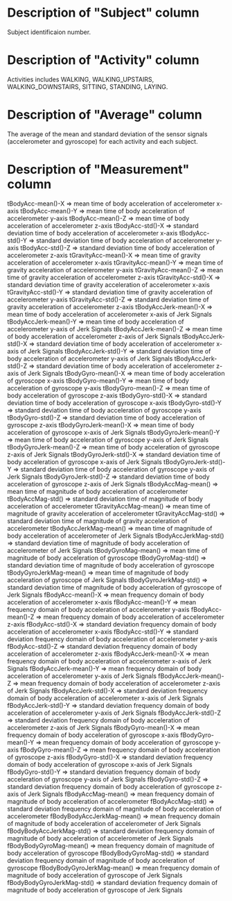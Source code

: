 
Description of "Subject" column
===============================
Subject identificaion number.

Description of "Activity" column
===============================
Activities includes WALKING, WALKING_UPSTAIRS, WALKING_DOWNSTAIRS, SITTING, STANDING, LAYING.

Description of "Average" column
===============================
The average of the mean and standard deviation of the sensor signals (accelerometer and gyroscope) for each activity and each subject.

Description of "Measurement" column
===================================
tBodyAcc-mean()-X => mean time of body acceleration of accelerometer x-axis
tBodyAcc-mean()-Y => mean time of body acceleration of accelerometer y-axis
tBodyAcc-mean()-Z => mean time of body acceleration of accelerometer z-axis
tBodyAcc-std()-X => standard deviation time of body acceleration of accelerometer x-axis
tBodyAcc-std()-Y => standard deviation time of body acceleration of accelerometer y-axis
tBodyAcc-std()-Z => standard deviation time of body acceleration of accelerometer z-axis
tGravityAcc-mean()-X => mean time of gravity acceleration of accelerometer x-axis
tGravityAcc-mean()-Y => mean time of gravity acceleration of accelerometer y-axis
tGravityAcc-mean()-Z => mean time of gravity acceleration of accelerometer z-axis
tGravityAcc-std()-X => standard deviation time of gravity acceleration of accelerometer x-axis
tGravityAcc-std()-Y => standard deviation time of gravity acceleration of accelerometer y-axis
tGravityAcc-std()-Z => standard deviation time of gravity acceleration of accelerometer z-axis
tBodyAccJerk-mean()-X => mean time of body acceleration of accelerometer x-axis of Jerk Signals
tBodyAccJerk-mean()-Y => mean time of body acceleration of accelerometer y-axis of Jerk Signals
tBodyAccJerk-mean()-Z => mean time of body acceleration of accelerometer z-axis of Jerk Signals
tBodyAccJerk-std()-X => standard deviation time of body acceleration of accelerometer x-axis of Jerk Signals
tBodyAccJerk-std()-Y => standard deviation time of body acceleration of accelerometer y-axis of Jerk Signals
tBodyAccJerk-std()-Z => standard deviation time of body acceleration of accelerometer z-axis of Jerk Signals
tBodyGyro-mean()-X => mean time of body acceleration of gyroscope x-axis
tBodyGyro-mean()-Y => mean time of body acceleration of gyroscope y-axis
tBodyGyro-mean()-Z => mean time of body acceleration of gyroscope z-axis
tBodyGyro-std()-X => standard deviation time of body acceleration of gyroscope x-axis
tBodyGyro-std()-Y => standard deviation time of body acceleration of gyroscope y-axis
tBodyGyro-std()-Z => standard deviation time of body acceleration of gyroscope z-axis
tBodyGyroJerk-mean()-X => mean time of body acceleration of gyroscope x-axis of Jerk Signals
tBodyGyroJerk-mean()-Y => mean time of body acceleration of gyroscope y-axis of Jerk Signals
tBodyGyroJerk-mean()-Z => mean time of body acceleration of gyroscope z-axis of Jerk Signals
tBodyGyroJerk-std()-X => standard deviation time of body acceleration of gyroscope x-axis of Jerk Signals
tBodyGyroJerk-std()-Y => standard deviation time of body acceleration of gyroscope y-axis of Jerk Signals
tBodyGyroJerk-std()-Z => standard deviation time of body acceleration of gyroscope z-axis of Jerk Signals
tBodyAccMag-mean() => mean time of magnitude of body acceleration of accelerometer
tBodyAccMag-std() => standard deviation time of magnitude of body acceleration of accelerometer
tGravityAccMag-mean() => mean time of magnitude of gravity acceleration of accelerometer
tGravityAccMag-std() => standard deviation time of magnitude of gravity acceleration of accelerometer
tBodyAccJerkMag-mean() => mean time of magnitude of body acceleration of accelerometer of Jerk Signals
tBodyAccJerkMag-std() => standard deviation time of magnitude of body acceleration of accelerometer of Jerk Signals
tBodyGyroMag-mean() => mean time of magnitude of body acceleration of gyroscope
tBodyGyroMag-std() => standard deviation time of magnitude of body acceleration of gyroscope
tBodyGyroJerkMag-mean() => mean time of magnitude of body acceleration of gyroscope of Jerk Signals
tBodyGyroJerkMag-std() => standard deviation time of magnitude of body acceleration of gyroscope of Jerk Signals
fBodyAcc-mean()-X => mean frequency domain of body acceleration of accelerometer x-axis
fBodyAcc-mean()-Y => mean frequency domain of body acceleration of accelerometer y-axis
fBodyAcc-mean()-Z => mean frequency domain of body acceleration of accelerometer z-axis
fBodyAcc-std()-X => standard deviation frequency domain of body acceleration of accelerometer x-axis
fBodyAcc-std()-Y => standard deviation frequency domain of body acceleration of accelerometer y-axis
fBodyAcc-std()-Z => standard deviation frequency domain of body acceleration of accelerometer z-axis
fBodyAccJerk-mean()-X => mean frequency domain of body acceleration of accelerometer x-axis of Jerk Signals
fBodyAccJerk-mean()-Y => mean frequency domain of body acceleration of accelerometer y-axis of Jerk Signals
fBodyAccJerk-mean()-Z => mean frequency domain of body acceleration of accelerometer z-axis of Jerk Signals
fBodyAccJerk-std()-X => standard deviation frequency domain of body acceleration of accelerometer x-axis of Jerk Signals
fBodyAccJerk-std()-Y => standard deviation frequency domain of body acceleration of accelerometer y-axis of Jerk Signals
fBodyAccJerk-std()-Z => standard deviation frequency domain of body acceleration of accelerometer z-axis of Jerk Signals
fBodyGyro-mean()-X => mean frequency domain of body acceleration of gyroscope x-axis
fBodyGyro-mean()-Y => mean frequency domain of body acceleration of gyroscope y-axis
fBodyGyro-mean()-Z => mean frequency domain of body acceleration of gyroscope z-axis
fBodyGyro-std()-X => standard deviation frequency domain of body acceleration of gyroscope x-axis of Jerk Signals
fBodyGyro-std()-Y => standard deviation frequency domain of body acceleration of gyroscope y-axis of Jerk Signals
fBodyGyro-std()-Z => standard deviation frequency domain of body acceleration of gyroscope z-axis of Jerk Signals
fBodyAccMag-mean() => mean frequency domain of magnitude of body acceleration of accelerometer 
fBodyAccMag-std() => standard deviation frequency domain of magnitude of body acceleration of accelerometer
fBodyBodyAccJerkMag-mean() => mean frequency domain of magnitude of body acceleration of accelerometer of Jerk Signals
fBodyBodyAccJerkMag-std() => standard deviation frequency domain of magnitude of body acceleration of accelerometer of Jerk Signals
fBodyBodyGyroMag-mean() => mean frequency domain of magnitude of body acceleration of gyroscope
fBodyBodyGyroMag-std() => standard deviation frequency domain of magnitude of body acceleration of gyroscope
fBodyBodyGyroJerkMag-mean() => mean frequency domain of magnitude of body acceleration of gyroscope of Jerk Signals
fBodyBodyGyroJerkMag-std() => standard deviation frequency domain of magnitude of body acceleration of gyroscope of Jerk Signals
